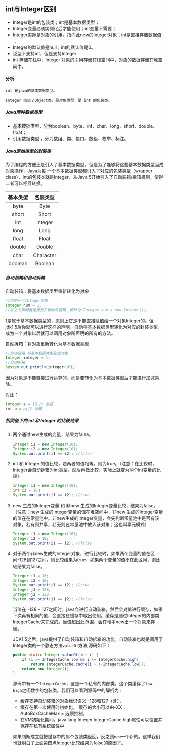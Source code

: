 ## int与Integer区别

- Integer是int的包装类；int是基本数据类型；
- Integer变量必须实例化后才能使用；int变量不需要；
- Integer实际是对象的引用，指向此new的Integer对象；int是直接存储数据值 ；
- Integer的默认值是null；int的默认值是0。
- 泛型不支持int，但是支持Integer
- int 存储在栈中，Integer 对象的引用存储在栈空间中，对象的数据存储在堆空间中。

#### 分析

```
int 是java的基本数据类型。
```

```
Integer 继承了Object类，是对象类型，是 int 的包装类。
```

##### Java两种数据类型

- 基本数据类型，分为boolean、byte、int、char、long、short、double、float；
- 引用数据类型 ，分为数组、类、接口、数组、枚举、标注。

##### Java原始类型的封装类

为了编程的方便还是引入了基本数据类型，但是为了能够将这些基本数据类型当成对象操作，Java为每 一个基本数据类型都引入了对应的包装类型（wrapper class），int的包装类就是Integer，从Java 5开始引入了自动装箱/拆箱机制，使得二者可以相互转换。

| 基本类型 | 包装类型  |
| :------: | :-------: |
|   byte   |   Byte    |
|  short   |   Short   |
|   int    |  Integer  |
|   long   |   Long    |
|  float   |   Float   |
|  double  |  Double   |
|   char   | Character |
| boolean  |  Boolean  |



##### 自动装箱和自动拆箱

自动装箱：将基本数据类型重新转化为对象

```java
//声明一个Integer对象
Integer num = 1;
//以上的声明就是用到了自动的装箱：解析为:Integer num = new Integer(1);
```

1是属于基本数据类型的，原则上它是不能直接赋值给一个对象Integer的。但jdk1.5后你就可以进行这样的声明，自动将基本数据类型转化为对应的封装类型，成为一个对象以后就可以调用对象所声明的所有的方法。

自动拆箱：将对象重新转化为基本数据类型

```java
//自动装箱 将基本数据类型变成对象
Integer integer = 1;
//自动拆箱
System.out.println(integer+10);
```

因为对象是不能直接进行运算的，而是要转化为基本数据类型后才能进行加减乘除。

对比：

```java
Integer a = 10;// 装箱
int b = a;// 拆箱
```

##### 相同值下的 int 和 Integer 的比较结果

1. 两个通过new生成的变量，结果为false。

   ```java
   Integer i1 = new Integer(10);
   Integer i2 = new Integer(10);
   System.out.print(i1 == i2); //false
   ```

2. int 和 Integer 的值比较，若两者的值相等，则为true。（注意：在比较时，Integer会自动拆箱为int类型，然后再做比较，实际上就变为两个int变量的比较）

   ```java
   Integer i1 = new Integer(10);
   int i2 = 10；
   System.out.print(i1 == i2); //true
   ```

3. new 生成的Integer变量 和 非new 生成的Integer变量比较，结果为false。（注意：new 生成的Integer变量的值在堆空间中，非new 生成的Integer变量的值在在常量池中。非new生成的Integer变量，会先判断常量池中是否有该对象，若有则共享，若无则在常量池中放入该对象；这也叫享元模式）

   ```java
   Integer i1 = new Integer(10);
   Integer i2 = 10;
   System.out.print(i1 == i2); //false
   ```

4. 对于两个非new生成的Integer对象，进行比较时，如果两个变量的值在区间-128到127之间，则比较结果为true，如果两个变量的值不在此区间，则比较结果为false。

   ```java
   Integer i1 = 10;
   Integer i2 = 10;
   System.out.print(i1 == i2); //true
   Integer j1 = 128;
   Integer j2 = 128;
   System.out.print(j1 == j2); //false
   ```

   当值在 -128 ~ 127之间时，java会进行自动装箱，然后会对值进行缓存，如果下次再有相同的值，会直接在缓存中取出使用。缓存是通过Integer的内部类IntegerCache来完成的。当值超出此范围，会在堆中new出一个对象来存储。

   JDK1.5之后，java提供了自动装箱和自动拆箱的功能。自动装箱也就是调用了Integer类的一个静态方法`valueOf`方法,源码如下：

   ```java
   public static Integer valueOf(int i) {
       if (i >= IntegerCache.low && i <= IntegerCache.high)
           return IntegerCache.cache[i + (-IntegerCache.low)];
       return new Integer(i);
   }
   ```

   源码中有一个`IntegerCache`，这是一个私有的内部类。这个类缓存了`low - high`之间数字的包装类。我们可以看到源码中的解析为：

   - 缓存支持自动装箱的对象标识语义 -128和127（含），
   - 缓存在第一次使用时初始化。 缓存的大小可以由-XX：AutoBoxCacheMax = 选项控制。
   - 在VM初始化期间，java.lang.Integer.IntegerCache.high属性可以设置并保存在私有系统属性中

   如果判断成立就把缓存中的那个包装类返回，反之则`new`一个新的。这样我们也就明白了上面第四点Integer比较结果为false的原因了。

